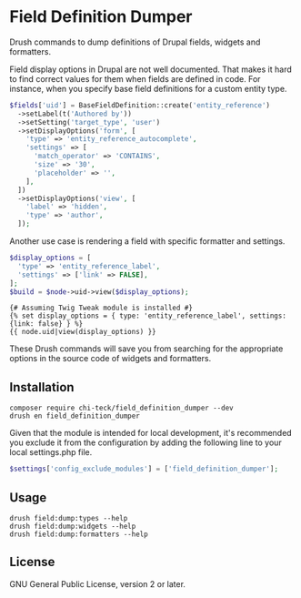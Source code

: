 # Field Definition Dumper

Drush commands to dump definitions of Drupal fields, widgets and formatters.

Field display options in Drupal are not well documented. That makes it hard
to find correct values for them when fields are defined in code. For instance,
when you specify base field definitions for a custom entity type.

```php
$fields['uid'] = BaseFieldDefinition::create('entity_reference')
  ->setLabel(t('Authored by'))
  ->setSetting('target_type', 'user')
  ->setDisplayOptions('form', [
    'type' => 'entity_reference_autocomplete',
    'settings' => [
      'match_operator' => 'CONTAINS',
      'size' => '30',
      'placeholder' => '',
    ],
  ])
  ->setDisplayOptions('view', [
    'label' => 'hidden',
    'type' => 'author',
  ]);
```

Another use case is rendering a field with specific formatter and settings.
```php
$display_options = [
  'type' => 'entity_reference_label',
  'settings' => ['link' => FALSE],
];
$build = $node->uid->view($display_options);
```

```twig
{# Assuming Twig Tweak module is installed #}
{% set display_options = { type: 'entity_reference_label', settings: {link: false} } %}
{{ node.uid|view(display_options) }}
```

These Drush commands will save you from searching for the appropriate options
in the source code of widgets and formatters.

## Installation
```
composer require chi-teck/field_definition_dumper --dev
drush en field_definition_dumper
```

Given that the module is intended for local development, it's recommended you
exclude it from the configuration by adding the following line to your local
settings.php file.
```php
$settings['config_exclude_modules'] = ['field_definition_dumper'];
```

## Usage
```
drush field:dump:types --help
drush field:dump:widgets --help
drush field:dump:formatters --help
```

## License
GNU General Public License, version 2 or later.

